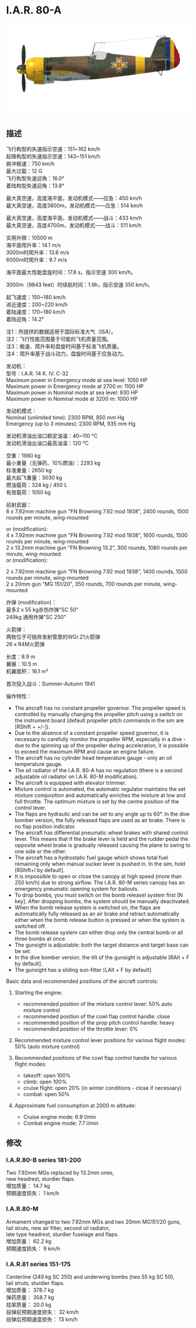 # I.A.R. 80-A  
  
![iar80a](../images/iar80a.png)  
  
## 描述  
  
飞行构型的失速指示空速：151~162 km/h  
起降构型的失速指示空速：143~151 km/h  
俯冲极速：750 km/h  
最大过载：12 G  
飞行构型失速迎角：16.0°  
着陆构型失速迎角：13.8°  
  
最大真空速，高度海平面，发动机模式——应急：450 km/h  
最大真空速，高度3800m，发动机模式——应急：514 km/h  
  
最大真空速，高度海平面，发动机模式——战斗：433 km/h  
最大真空速，高度4700m，发动机模式——战斗：511 km/h  
  
  
实用升限：10500 m  
海平面爬升率：14.1 m/s  
3000m时爬升率：13.6 m/s  
6000m时爬升率：9.7 m/s  
  
海平面最大性能盘旋时间：17.8 s，指示空速 300 km/h。  
  
3000m（9843 feet）时续航时间：1.9h，指示空速 350 km/h。  
  
起飞速度：150~180 km/h  
进近速度：200~220 km/h  
着陆速度：170~180 km/h  
着陆迎角：14.2°  
  
注1：所提供的数据适用于国际标准大气（ISA）。  
注2：飞行性能范围基于可能的飞机质量范围。  
注3：极速、爬升率和盘旋时间基于标准飞机质量。  
注4：爬升率基于战斗动力，盘旋时间基于应急动力。  
  
发动机：  
型号：I.A.R. 14 K. IV. C-32  
Maximum power in Emergency mode at sea level: 1050 HP  
Maximum power in Emergency mode at 2700 m: 1100 HP  
Maximum power in Nominal mode at sea level: 930 HP  
Maximum power in Nominal mode at 3200 m: 1000 HP  
  
发动机模式：  
Nominal (unlimited time): 2300 RPM, 850 mm Hg  
Emergency (up to 3 minutes): 2300 RPM, 935 mm Hg  
  
发动机滑油出油口额定油温：40~110 °C  
发动机滑油出油口最高油温：120 °C  
  
空重：1980 kg  
最小重量（无弹药、10%燃油）：2293 kg  
标准重量：2650 kg  
最大起飞重量：3030 kg  
燃油载荷：324 kg / 450 L  
有效载荷：1050 kg  
  
前射武器：  
6 x 7.92mm machine gun "FN Browning 7.92 mod 1938", 2400 rounds, 1500 rounds per minute, wing-mounted  
  
or (modification):  
4 x 7.92mm machine gun "FN Browning 7.92 mod 1938", 1600 rounds, 1500 rounds per minute, wing-mounted  
2 x 13.2mm machine gun "FN Browning 13.2", 300 rounds, 1080 rounds per minute, wing-mounted  	
or (modification):  
  
2 x 7.92mm machine gun "FN Browning 7.92 mod 1938", 1400 rounds, 1500 rounds per minute, wing-mounted  
2 x 20mm gun "MG 151/20", 350 rounds, 700 rounds per minute, wing-mounted  
  
炸弹 (modification)：  
最多2 x 55 kg杀伤炸弹"SC 50"  
249kg 通用炸弹"SC 250"  
  
  
火箭弹：  
两枚位于可抛弃发射管里的WGr.21火箭弹  
26 x R4M火箭弹  
  
长度：8.9 m  
翼展：10.5 m  
机翼面积：16.1 m²  
  
首次投入战斗：Summer-Autumn 1941  
  
操作特性：  
- The aircraft has no constant propeller governor. The propeller speed is controlled by manually changing the propeller pitch using a switch on the instrument board (default propeller pitch commands in the sim are [RShift + +/-]).  
- Due to the absence of a constant propeller speed governor, it is necessary to carefully monitor the propeller RPM, especially in a dive - due to the spinning up of the propeller during acceleration, it is possible to exceed the maximum RPM and cause an engine failure.  
- The aircraft has no cylinder head temperature gauge - only an oil temperature gauge.  
- The oil radiator of the I.A.R. 80-A has no regulation (there is a second adjustable oil radiator on I.A.R. 80-M modification).  
- The aircraft is equipped with elevator trimmer.  
- Mixture control is automated, the automatic regulator maintains the set mixture composition and automatically enriches the mixture at low and full throttle. The optimum mixture is set by the centre position of the control lever.  
- The flaps are hydraulic and can be set to any angle up to 60°. In the dive bomber version, the fully released flaps are used as air brake. There is no flap position indicator.  
- The aircraft has differential pneumatic wheel brakes with shared control lever. This means that if the brake lever is held and the rudder pedal the opposite wheel brake is gradually released causing the plane to swing to one side or the other.  
- The aircraft has a hydrostatic fuel gauge which shows total fuel remaining only when manual sucker lever is pushed in. In the sim, hold [RShift+I by default].  
- It is impossible to open or close the canopy at high speed (more than 250 km/h) due to strong airflow. The I.A.R. 80-M series canopy has an emergency pneumatic opening system for bailouts.  
- To drop bombs, you must switch on the bomb releasel system first [N key]. After dropping bombs, the system should be manually deactivated.  
- When the bomb release system is switched on, the flaps are automatically fully released as an air brake and retract automatically either when the bomb release button is pressed or when the system is switched off.  
- The bomb release system can either drop only the central bomb or all three bombs at once.  
- The gunsight is adjustable: both the target distance and target base can be set.  
- In the dive bomber version, the tilt of the gunsight is adjustable [RAlt + F by default].  
- The gunsight has a sliding sun-filter [LAlt + F by default].  
  
Basic data and recommended positions of the aircraft controls:  
1. Starting the engine:  
	- recommended position of the mixture control lever: 50% auto mixture control  
	- recommended position of the cowl flap control handle: close  
	- recommended position of the prop pitch control handle: heavy  
	- recommended position of the throttle lever: 0%  
  
2. Recommended mixture control lever positions for various flight modes: 50% (auto mixture control)  
  
3. Recommended positions of the cowl flap control handle for various flight modes:  
	- takeoff: open 100%  
	- climb: open 100%  
	- cruise flight: open 20% (in winter conditions - close if necessary)  
	- combat: open 50%  
  
4. Approximate fuel consumption at 2000 m altitude:  
	- Cruise engine mode: 6.9 l/min  
	- Combat engine mode: 7.7 l/min  
  
## 修改  
  
  
### I.A.R.80-B series 181-200  
  
Two 7.92mm MGs replaced by 13.2mm ones,  
new headrest, sturdier flaps.  
增加质量： 14.7 kg  
预期速度损失： 1 km/h  
  
### I.A.R.80-M  
  
Armament changed to two 7.92mm MGs and two 20mm MG151/20 guns,  
tail struts, new air filter, second oil radiator,  
late type headrest, sturdier fuselage and flaps.  
增加质量： 62.2 kg  
预期速度损失： 9 km/h  
  
### I.A.R.81 series 151-175  
  
Centerline (249 kg SC 250) and underwing bombs (two 55 kg SC 50),  
tail struts, sturdier flaps.  
增加质量： 378.7 kg  
弹药质量： 358.7 kg  
挂架质量： 20.0 kg  
投弹前预期速度损失： 32 km/h  
投弹后预期速度损失： 13 km/h  